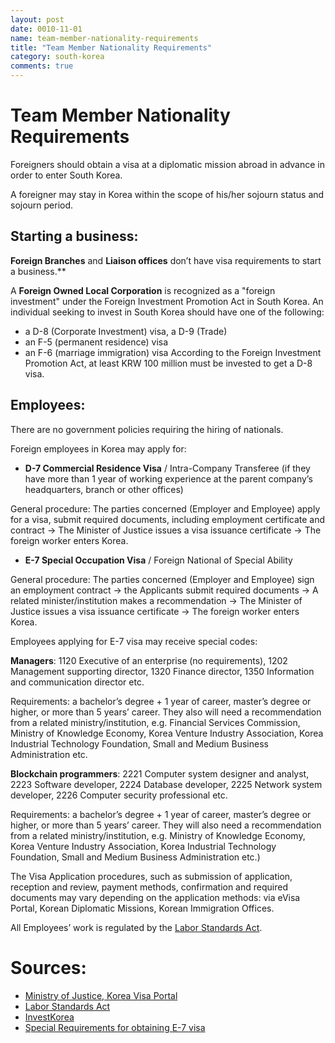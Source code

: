 ```yaml
---
layout: post
date: 0010-11-01
name: team-member-nationality-requirements
title: "Team Member Nationality Requirements"
category: south-korea
comments: true
---
```

# Team Member Nationality Requirements

Foreigners should obtain a visa at a diplomatic mission abroad in advance in order to enter South Korea.

A foreigner may stay in Korea within the scope of his/her sojourn status and sojourn period. 

## Starting a business:

**Foreign Branches** and **Liaison offices** don’t have visa requirements to start a business.**

A **Foreign Owned Local Corporation** is recognized as a "foreign investment" under the Foreign Investment Promotion Act in South Korea. An individual seeking to invest in South Korea should have one of the following:
- a D-8 (Corporate Investment) visa, a D-9 (Trade) 
- an F-5 (permanent residence) visa 
- an F-6 (marriage immigration) visa 
According to the Foreign Investment Promotion Act, at least KRW 100 million must be invested to get a D-8 visa.

## Employees:

There are no government policies requiring the hiring of nationals. 

Foreign employees in Korea may apply for:

- **D-7 Commercial Residence Visa** / Intra-Company Transferee (if they have more than 1 year of working experience at the parent company’s headquarters, branch or other offices) 

General procedure: The parties concerned (Employer and Employee) apply for a visa, submit required documents, including employment certificate and contract -> The Minister of Justice issues a visa issuance certificate -> The foreign worker enters Korea.

- **E-7 Special Occupation Visa** / Foreign National of Special Ability

General procedure: The parties concerned (Employer and Employee) sign an employment contract -> the Applicants submit required documents -> A related minister/institution makes a recommendation -> The Minister of Justice issues a visa issuance certificate -> The foreign worker enters Korea.

Employees applying for E-7 visa may receive special codes: 

**Managers**: 1120 Executive of an enterprise (no requirements), 1202 Management supporting director, 1320 Finance director, 1350 Information and communication director etc. 

Requirements: a bachelor’s degree + 1 year of career, master’s degree or higher, or more than 5 years’ career.
They also will need a recommendation from a related ministry/institution, e.g. Financial Services Commission, Ministry of Knowledge Economy, Korea Venture Industry Association, Korea Industrial Technology Foundation, Small and Medium Business Administration etc.

**Blockchain programmers**: 2221 Computer system designer and analyst, 2223 Software developer, 2224 Database developer, 2225 Network system developer, 2226 Computer security professional etc.

Requirements: a bachelor’s degree + 1 year of career, master’s degree or higher, or more than 5 years’ career. They will also need a recommendation from a related ministry/institution, e.g. Ministry of Knowledge Economy, Korea Venture Industry Association, Korea Industrial Technology Foundation, Small and Medium Business Administration etc.)

The Visa Application procedures, such as submission of application, reception and review, payment methods, confirmation and required documents may vary depending on the application methods: via eVisa Portal, Korean Diplomatic Missions, Korean Immigration Offices.

All Employees’ work is regulated by the [Labor Standards Act](http://ilo.org/dyn/natlex/docs/WEBTEXT/46401/65062/E97KOR01.htm).

# Sources: 
- [Ministry of Justice, Korea Visa Portal](https://www.visa.go.kr)
- [Labor Standards Act](http://www.ilo.org/dyn/natlex/docs/WEBTEXT/46401/65062/E97KOR01.htm)
- [InvestKorea](https://www.investkorea.org)
- [Special Requirements for obtaining E-7 visa](http://www.hikorea.go.kr/pt/en/info/popup/icis/e_7_pop_en.html)

